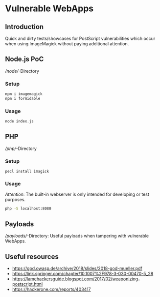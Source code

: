 # Vulnerable WebApps

## Introduction
Quick and dirty tests/showcases for PostScript vulnerabilities which occur when using ImageMagick without paying additional attention.

## Node.js PoC
*/node/*-Directory
### Setup
```Bash
npm i imagemagick
npm i formidable
```

### Usage
```Bash
node index.js
```

## PHP
*/php/*-Directory
### Setup
```
pecl install imagick
```

### Usage
*Attention*: The built-in webserver is only intended for developing or test purposes.
```Bash
php -S localhost:8080
```

## Payloads
*/payloads/*-Directory: Useful payloads when tampering with vulnerable WebApps.

## Useful resources
* https://god.owasp.de/archive/2018/slides/2018-god-mueller.pdf
* https://link.springer.com/chapter/10.1007%2F978-3-030-00470-5_28 
* https://lamehackersguide.blogspot.com/2017/02/weaponizing-postscript.html
* https://hackerone.com/reports/403417
